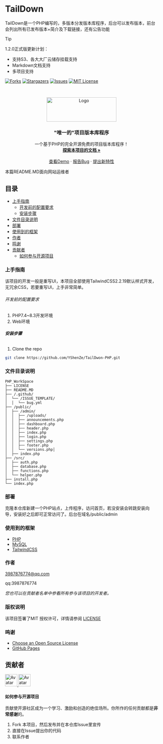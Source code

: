 # TailDown

TailDown是一个PHP编写的，多版本分发版本库程序，后台可以发布版本，前台会列出所有已发布版本+简介及下载链接，还有公告功能

> [!TIP]
> 1.2.0正式版更新计划：
> - 支持S3、各大大厂云储存挂载支持
> - Markdown文档支持
> - 多项目支持

<!-- PROJECT SHIELDS -->
[![Forks][forks-shield]][forks-url]
[![Stargazers][stars-shield]][stars-url]
[![Issues][issues-shield]][issues-url]
[![MIT License][license-shield]][license-url]

<!-- PROJECT LOGO -->
<br />

<p align="center">
  <a href="https://github.com/YShenZe/TailDwon-PHP/">
    <img src="https://jsdelivr.linexic.top/gh/YShenZe/TailDown-PHP@main/logo.png" alt="Logo" width="230" height="80">
  </a>

  <h3 align="center">"唯一的"项目版本库程序</h3>
  <p align="center">
    一个基于PHP的完全开源免费的项目版本库程序！
    <br />
    <a href="https://github.com/YShenZe/TailDwon-PHP/"><strong>探索本项目的文档 »</strong></a>
    <br />
    <br />
    <a href="https://d.usfpack.site">查看Demo</a>
    ·
    <a href="https://github.com/YShenZe/TailDwon-PHP/issues">报告Bug</a>
    ·
    <a href="https://github.com/YShenZe/TailDwon-PHP/issues">提出新特性</a>
  </p>

</p>


 本篇README.MD面向网站运维者

## 目录

- [上手指南](#上手指南)
  - [开发前的配置要求](#开发前的配置要求)
  - [安装步骤](#安装步骤)
- [文件目录说明](#文件目录说明)
- [部署](#部署)
- [使用到的框架](#使用到的框架)
- [作者](#作者)
- [鸣谢](#鸣谢)
- [贡献者](#贡献者)
  - [如何参与开源项目](#如何参与开源项目)

### 上手指南

该项目的开发一般是重写UI，本项目全部使用TailwindCSS2.2.19默认样式开发，无冗余CSS，若要重写UI，上手非常简单。

###### 开发前的配置要求

1. PHP7.4~8.3开发环境
2. Web环境

###### **安装步骤**

1. Clone the repo

```sh
git clone https://github.com/YShenZe/TailDwon-PHP.git
```

### 文件目录说明

```filetree
PHP_WorkSpace
├── LICENSE
├── README.MD
├── /.github/
│  └── /ISSUE_TEMPLATE/
│  │  └── bug.yml
├── /public/
│  ├── /admin/
│  │  ├── /uploads/
│  │  ├── announcements.php
│  │  ├── dashboard.php
│  │  ├── header.php
│  │  ├── index.php
│  │  ├── login.php
│  │  ├── settings.php
│  │  ├── footer.php
│  │  └── versions.php│
│  ├── index.php
├── /src/
│  ├── auth.php
│  ├── database.php
│  ├── functions.php
│  └── helper.php
├── install.php
└── index.php

```

### 部署

克隆本仓库新建一个PHP站点，上传程序，访问首页，若没安装会转跳安装向导，安装好之后即可正常访问了。后台在域名/public/admin

### 使用到的框架

- [PHP](https://www.php.net/)
- [MySQL](https://www.mysql.com/)
- [TailwindCSS](https://www.tailwindcss.cn/)

### 作者

3987876774@qq.com

qq:3987876774

 *您也可以在贡献者名单中参看所有参与该项目的开发者。*

### 版权说明

该项目签署了MIT 授权许可，详情请参阅 [LICENSE](https://github.com/YShenZe/TailDwon-PHP/blob/main/LICENSE)

### 鸣谢

- [Choose an Open Source License](https://choosealicense.com)
- [GitHub Pages](https://pages.github.com)


## 贡献者
<p align="left">
<a href="https://github.com/YShenZe/TailDwon-PHP">
  <img src="https://mirror.mengze2.cn/proxy/github.com/YShenZe.png" alt="Avatar" width="40" height="40"/>
</a>
<a href="https://github.com/molikai-work">
  <img src="https://mirror.mengze2.cn/proxy/github.com/molikai-work.png" alt="Avatar" width="40" height="40"/>
</a>
</p>

#### 如何参与开源项目

贡献使开源社区成为一个学习、激励和创造的绝佳场所。你所作的任何贡献都是**非常感谢**的。


1. Fork 本项目，然后发布并在本仓库Issue里宣传
2. 直接在Issue提出你的代码
3. 联系作者

<!-- links -->
[your-project-path]: YShenZe/TailDwon-PHP
[forks-shield]: https://img.shields.io/github/forks/YShenZe/TailDwon-PHP.svg?style=flat-square
[forks-url]: https://github.com/YShenZe/TailDwon-PHP/network/members
[stars-shield]: https://img.shields.io/github/stars/YShenZe/TailDwon-PHP.svg?style=flat-square
[stars-url]: https://github.com/YShenZe/TailDwon-PHP/stargazers
[issues-shield]: https://img.shields.io/github/issues/YShenZe/TailDwon-PHP.svg?style=flat-square
[issues-url]: https://img.shields.io/github/issues/YShenZe/TailDwon-PHP.svg
[license-shield]: https://img.shields.io/github/license/YShenZe/TailDwon-PHP.svg?style=flat-square
[license-url]: https://github.com/YShenZe/TailDwon-PHP/blob/main/LICENSE

